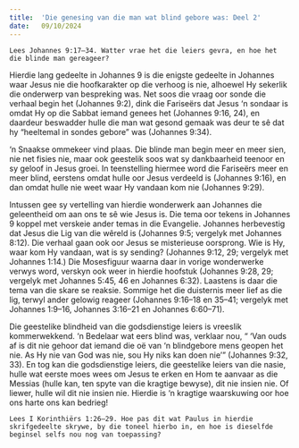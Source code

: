 ```yaml
---
title:  'Die genesing van die man wat blind gebore was: Deel 2'
date:   09/10/2024
---
```


`Lees Johannes 9:17–34. Watter vrae het die leiers gevra, en hoe het die blinde man gereageer?`

Hierdie lang gedeelte in Johannes 9 is die enigste gedeelte in Johannes waar Jesus nie die hoofkarakter op die verhoog is nie, alhoewel Hy sekerlik die onderwerp van bespreking was. Net soos die vraag oor sonde die verhaal begin het (Johannes 9:2), dink die Fariseërs dat Jesus ‘n sondaar is omdat Hy op die Sabbat iemand genees het (Johannes 9:16, 24), en daardeur beswadder hulle die man wat gesond gemaak was deur te sê dat hy “heeltemal in sondes gebore” was (Johannes 9:34).

‘n Snaakse ommekeer vind plaas. Die blinde man begin meer en meer sien, nie net fisies nie, maar ook geestelik soos wat sy dankbaarheid teenoor en sy geloof in Jesus groei. In teenstelling hiermee word die Fariseërs meer en meer blind, eerstens omdat hulle oor Jesus verdeeld is (Johannes 9:16), en dan omdat hulle nie weet waar Hy vandaan kom nie (Johannes 9:29).

Intussen gee sy vertelling van hierdie wonderwerk aan Johannes die geleentheid om aan ons te sê wie Jesus is. Die tema oor tekens in Johannes 9 koppel met verskeie ander temas in die Evangelie. Johannes herbevestig dat Jesus die Lig van die wêreld is (Johannes 9:5; vergelyk met Johannes 8:12). Die verhaal gaan ook oor Jesus se misterieuse oorsprong. Wie is Hy, waar kom Hy vandaan, wat is sy sending? (Johannes 9:12, 29; vergelyk met Johannes 1:14.) Die Mosesfiguur waarna daar in vorige wonderwerke verwys word, verskyn ook weer in hierdie hoofstuk (Johannes 9:28, 29; vergelyk met Johannes 5:45, 46 en Johannes 6:32). Laastens is daar die tema van die skare se reaksie. Sommige het die duisternis meer lief as die lig, terwyl ander gelowig reageer (Johannes 9:16–18 en 35–41; vergelyk met Johannes 1:9–16, Johannes 3:16–21 en Johannes 6:60–71).

Die geestelike blindheid van die godsdienstige leiers is vreeslik kommerwekkend. ‘n Bedelaar wat eers blind was, verklaar nou, “ ‘Van ouds af is dit nie gehoor dat iemand die oë van ‘n blindgebore mens geopen het nie. As Hy nie van God was nie, sou Hy niks kan doen nie’” (Johannes 9:32, 33). En tog kan die godsdienstige leiers, die geestelike leiers van die nasie, hulle wat eerste moes wees om Jesus te erken en Hom te aanvaar as die Messias (hulle kan, ten spyte van die kragtige bewyse), dit nie insien nie. Of liewer, hulle wil dit nie insien nie. Hierdie is ‘n kragtige waarskuwing oor hoe ons harte ons kan bedrieg!

`Lees I Korinthiërs 1:26–29. Hoe pas dit wat Paulus in hierdie skrifgedeelte skrywe, by die toneel hierbo in, en hoe is dieselfde beginsel selfs nou nog van toepassing?`